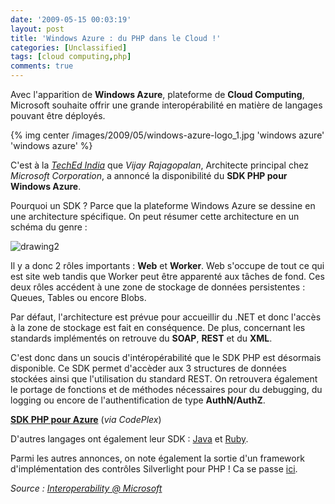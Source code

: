 ```yaml
---
date: '2009-05-15 00:03:19'
layout: post
title: 'Windows Azure : du PHP dans le Cloud !'
categories: [Unclassified]
tags: [cloud computing,php]
comments: true
---
```


Avec l'apparition de **Windows Azure**, plateforme de **Cloud Computing**, Microsoft souhaite offrir une grande interopérabilité en matière de langages pouvant être déployés.

{% img center /images/2009/05/windows-azure-logo_1.jpg 'windows azure' 'windows azure' %}

C'est à la [_TechEd India_](http://www.microsoft.com/india/teched2009/) que _Vijay Rajagopalan_, Architecte principal chez _Microsoft Corporation_, a annoncé la disponibilité du **SDK PHP pour Windows Azure**.

Pourquoi un SDK ? Parce que la plateforme Windows Azure se dessine en une architecture spécifique. On peut résumer cette architecture en un schéma du genre :

![drawing2](http://blog.kdecherf.com/wp-content/uploads/2009/05/drawing2.png)

Il y a donc 2 rôles importants : **Web** et **Worker**. Web s'occupe de tout ce qui est site web tandis que Worker peut être apparenté aux tâches de fond. Ces deux rôles accédent à une zone de stockage de données persistentes : Queues, Tables ou encore Blobs.

Par défaut, l'architecture est prévue pour accueillir du .NET et donc l'accès à la zone de stockage est fait en conséquence. De plus, concernant les standards implémentés on retrouve du **SOAP**, **REST** et du **XML**.

C'est donc dans un soucis d'intéropérabilité que le SDK PHP est désormais disponible. Ce SDK permet d'accèder aux 3 structures de données stockées ainsi que l'utilisation du standard REST. On retrouvera également le portage de fonctions et de méthodes nécessaires pour du debugging, du logging ou encore de l'authentification de type **AuthN/AuthZ**.

**[SDK PHP pour Azure](http://phpazure.codeplex.com/)** (_via CodePlex_)

D'autres langages ont également leur SDK : [Java](http://www.jdotnetservices.com/) et [Ruby](http://www.dotnetservicesruby.com/).

Parmi les autres annonces, on note également la sortie d'un framework d'implémentation des contrôles Silverlight pour PHP ! Ca se passe [ici](http://silverlightphp.codeplex.com/).

_Source : [Interoperability @ Microsoft](http://blogs.msdn.com/interoperability/archive/2009/05/13/announcing-php-sdk-for-windows-azure-and-much-more.aspx)_
